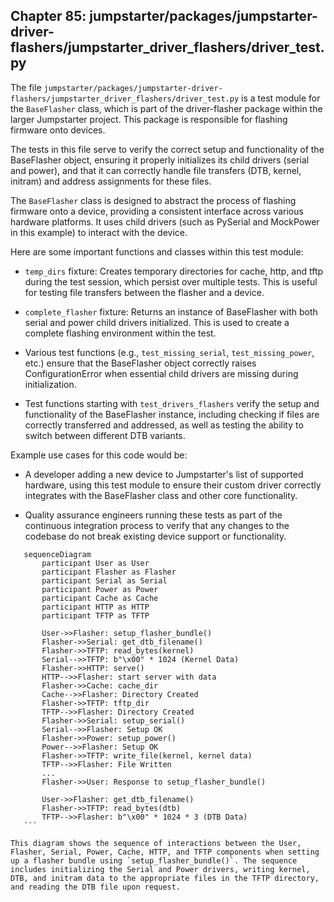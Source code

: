## Chapter 85: jumpstarter/packages/jumpstarter-driver-flashers/jumpstarter_driver_flashers/driver_test.py

 The file `jumpstarter/packages/jumpstarter-driver-flashers/jumpstarter_driver_flashers/driver_test.py` is a test module for the `BaseFlasher` class, which is part of the driver-flasher package within the larger Jumpstarter project. This package is responsible for flashing firmware onto devices.

   The tests in this file serve to verify the correct setup and functionality of the BaseFlasher object, ensuring it properly initializes its child drivers (serial and power), and that it can correctly handle file transfers (DTB, kernel, initram) and address assignments for these files.

   The `BaseFlasher` class is designed to abstract the process of flashing firmware onto a device, providing a consistent interface across various hardware platforms. It uses child drivers (such as PySerial and MockPower in this example) to interact with the device.

   Here are some important functions and classes within this test module:

   - `temp_dirs` fixture: Creates temporary directories for cache, http, and tftp during the test session, which persist over multiple tests. This is useful for testing file transfers between the flasher and a device.

   - `complete_flasher` fixture: Returns an instance of BaseFlasher with both serial and power child drivers initialized. This is used to create a complete flashing environment within the test.

   - Various test functions (e.g., `test_missing_serial`, `test_missing_power`, etc.) ensure that the BaseFlasher object correctly raises ConfigurationError when essential child drivers are missing during initialization.

   - Test functions starting with `test_drivers_flashers` verify the setup and functionality of the BaseFlasher instance, including checking if files are correctly transferred and addressed, as well as testing the ability to switch between different DTB variants.

   Example use cases for this code would be:

   - A developer adding a new device to Jumpstarter's list of supported hardware, using this test module to ensure their custom driver correctly integrates with the BaseFlasher class and other core functionality.

   - Quality assurance engineers running these tests as part of the continuous integration process to verify that any changes to the codebase do not break existing device support or functionality.

 ```mermaid
    sequenceDiagram
        participant User as User
        participant Flasher as Flasher
        participant Serial as Serial
        participant Power as Power
        participant Cache as Cache
        participant HTTP as HTTP
        participant TFTP as TFTP

        User->>Flasher: setup_flasher_bundle()
        Flasher->>Serial: get_dtb_filename()
        Flasher->>TFTP: read_bytes(kernel)
        Serial-->>TFTP: b"\x00" * 1024 (Kernel Data)
        Flasher->>HTTP: serve()
        HTTP-->>Flasher: start server with data
        Flasher->>Cache: cache_dir
        Cache-->>Flasher: Directory Created
        Flasher->>TFTP: tftp_dir
        TFTP-->>Flasher: Directory Created
        Flasher->>Serial: setup_serial()
        Serial-->>Flasher: Setup OK
        Flasher->>Power: setup_power()
        Power-->>Flasher: Setup OK
        Flasher->>TFTP: write_file(kernel, kernel data)
        TFTP-->>Flasher: File Written
        ...
        Flasher->>User: Response to setup_flasher_bundle()

        User->>Flasher: get_dtb_filename()
        Flasher->>TFTP: read_bytes(dtb)
        TFTP-->>Flasher: b"\x00" * 1024 * 3 (DTB Data)
    ```

This diagram shows the sequence of interactions between the User, Flasher, Serial, Power, Cache, HTTP, and TFTP components when setting up a flasher bundle using `setup_flasher_bundle()`. The sequence includes initializing the Serial and Power drivers, writing kernel, DTB, and initram data to the appropriate files in the TFTP directory, and reading the DTB file upon request.